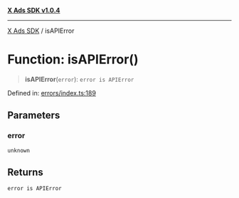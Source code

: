 [**X Ads SDK v1.0.4**](../README.md)

***

[X Ads SDK](../globals.md) / isAPIError

# Function: isAPIError()

> **isAPIError**(`error`): `error is APIError`

Defined in: [errors/index.ts:189](https://github.com/kage1020/x-ads-sdk/blob/main/src/errors/index.ts#L189)

## Parameters

### error

`unknown`

## Returns

`error is APIError`
